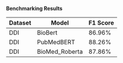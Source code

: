 **Benchmarking Results**

**Dataset** | **Model**      | **F1 Score**
------------| -------------- | -----------
DDI         | BioBert        | 86.96%
DDI         | PubMedBERT     | 88.26%
DDI         | BioMed_Roberta | 87.86%
